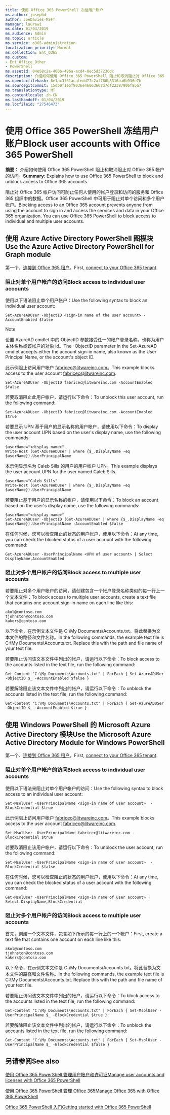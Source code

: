 ```yaml
---
title: 使用 Office 365 PowerShell 冻结用户账户
ms.author: josephd
author: JoeDavies-MSFT
manager: laurawi
ms.date: 01/03/2019
ms.audience: Admin
ms.topic: article
ms.service: o365-administration
localization_priority: Normal
ms.collection: Ent_O365
ms.custom:
- Ent_Office_Other
- PowerShell
ms.assetid: 04e58c2a-400b-496a-acd4-8ec5d37236dc
description: 介绍如何使用 Office 365 PowerShell 阻止和取消阻止对 Office 365 帐户的访问。
ms.openlocfilehash: 0e1ac3f61acafedd77c2af760b8316aa6b936e7b
ms.sourcegitcommit: 15db0f1e5f8036e46063662d7df22387906f8ba7
ms.translationtype: MT
ms.contentlocale: zh-CN
ms.lasthandoff: 01/04/2019
ms.locfileid: "27546473"
---
```

# <a name="block-user-accounts-with-office-365-powershell"></a><span data-ttu-id="d43ad-103">使用 Office 365 PowerShell 冻结用户账户</span><span class="sxs-lookup"><span data-stu-id="d43ad-103">Block user accounts with Office 365 PowerShell</span></span>

<span data-ttu-id="d43ad-104">**摘要：** 介绍如何使用 Office 365 PowerShell 阻止和取消阻止对 Office 365 帐户的访问。</span><span class="sxs-lookup"><span data-stu-id="d43ad-104">**Summary:**  Explains how to use Office 365 PowerShell to block and unblock access to Office 365 accounts.</span></span>
  
<span data-ttu-id="d43ad-p101">阻止对 Office 365 帐户访问可防止任何人使用的帐户登录和访问的服务和 Office 365 组织中的数据。Office 365 PowerShell 中可用于阻止对单个访问和多个用户帐户。</span><span class="sxs-lookup"><span data-stu-id="d43ad-p101">Blocking access to an Office 365 account prevents anyone from using the account to sign in and access the services and data in your Office 365 organization. You can use Office 365 PowerShell to block access to individual and multiple user accounts.</span></span>

## <a name="use-the-azure-active-directory-powershell-for-graph-module"></a><span data-ttu-id="d43ad-107">使用 Azure Active Directory PowerShell 图模块</span><span class="sxs-lookup"><span data-stu-id="d43ad-107">Use the Azure Active Directory PowerShell for Graph module</span></span>

<span data-ttu-id="d43ad-108">第一个、[连接到 Office 365 租户](connect-to-office-365-powershell.md#connect-with-the-azure-active-directory-powershell-for-graph-module)。</span><span class="sxs-lookup"><span data-stu-id="d43ad-108">First, [connect to your Office 365 tenant](connect-to-office-365-powershell.md#connect-with-the-azure-active-directory-powershell-for-graph-module).</span></span>
 
### <a name="block-access-to-individual-user-accounts"></a><span data-ttu-id="d43ad-109">阻止对单个用户帐户的访问</span><span class="sxs-lookup"><span data-stu-id="d43ad-109">Block access to individual user accounts</span></span>

<span data-ttu-id="d43ad-110">使用以下语法阻止单个用户帐户：</span><span class="sxs-lookup"><span data-stu-id="d43ad-110">Use the following syntax to block an individual user account:</span></span>
  
```
Set-AzureADUser -ObjectID <sign-in name of the user account> -AccountEnabled $false
```

> [!NOTE]
> <span data-ttu-id="d43ad-111">设置 AzureAD cmdlet 中的 ObjectID 参数接受任一的帐户登录名称，也称为用户主体名称或该帐户的对象 id。</span><span class="sxs-lookup"><span data-stu-id="d43ad-111">The -ObjectID parameter in the Set-AzureAD cmdlet accepts either the account sign-in name, also known as the User Principal Name, or the account's object ID.</span></span> 
  
<span data-ttu-id="d43ad-112">此示例阻止访问用户帐户 fabricec@litwareinc.com。</span><span class="sxs-lookup"><span data-stu-id="d43ad-112">This example blocks access to the user account fabricec@litwareinc.com.</span></span>
  
```
Set-AzureADUser -ObjectID fabricec@litwareinc.com -AccountEnabled $false
```

<span data-ttu-id="d43ad-113">若要取消阻止此用户帐户，请运行以下命令：</span><span class="sxs-lookup"><span data-stu-id="d43ad-113">To unblock this user account, run the following command:</span></span>
  
```
Set-AzureADUser -ObjectID fabricec@litwareinc.com -AccountEnabled $true
```

<span data-ttu-id="d43ad-114">若要显示 UPN 基于用户的显示名称的用户帐户，请使用以下命令：</span><span class="sxs-lookup"><span data-stu-id="d43ad-114">To display the user account UPN based on the user's display name, use the following commands:</span></span>
  
```
$userName="<display name>"
Write-Host (Get-AzureADUser | where {$_.DisplayName -eq $userName}).UserPrincipalName

```

<span data-ttu-id="d43ad-115">本示例显示名为 Caleb Sills 的用户的用户帐户 UPN。</span><span class="sxs-lookup"><span data-stu-id="d43ad-115">This example displays the user account UPN for the user named Caleb Sills.</span></span>
  
```
$userName="Caleb Sills"
Write-Host (Get-AzureADUser | where {$_.DisplayName -eq $userName}).UserPrincipalName
```

<span data-ttu-id="d43ad-116">若要阻止基于用户的显示名称的帐户，请使用以下命令：</span><span class="sxs-lookup"><span data-stu-id="d43ad-116">To block an account based on the user's display name, use the following commands:</span></span>
  
```
$userName="<display name>"
Set-AzureADUser -ObjectID (Get-AzureADUser | where {$_.DisplayName -eq $userName}).UserPrincipalName -AccountEnabled $false

```

<span data-ttu-id="d43ad-117">在任何时候，您可以检查阻止的状态的用户帐户，使用以下命令：</span><span class="sxs-lookup"><span data-stu-id="d43ad-117">At any time, you can check the blocked status of a user account with the following command:</span></span>
  
```
Get-AzureADUser -UserPrincipalName <UPN of user account> | Select DisplayName,AccountEnabled
```

### <a name="block-access-to-multiple-user-accounts"></a><span data-ttu-id="d43ad-118">阻止对多个用户帐户的访问</span><span class="sxs-lookup"><span data-stu-id="d43ad-118">Block access to multiple user accounts</span></span>

<span data-ttu-id="d43ad-119">若要阻止对多个用户帐户的访问，请创建包含一个帐户登录名称类似的每一行上一个文本文件：</span><span class="sxs-lookup"><span data-stu-id="d43ad-119">To block access to multiple user accounts, create a text file that contains one account sign-in name on each line like this:</span></span>
    
  ```
akol@contoso.com
tjohnston@contoso.com
kakers@contoso.com
  ```

<span data-ttu-id="d43ad-p102">以下命令，在示例文本文件是 C:\My Documents\Accounts.txt。将此替换为文本文件的路径和文件名称。</span><span class="sxs-lookup"><span data-stu-id="d43ad-p102">In the following commands, the example text file is C:\My Documents\Accounts.txt. Replace this with the path and file name of your text file.</span></span>
  
<span data-ttu-id="d43ad-122">若要阻止访问该文本文件中列出的帐户，请运行以下命令：</span><span class="sxs-lookup"><span data-stu-id="d43ad-122">To block access to the accounts listed in the text file, run the following command:</span></span>
    
```
Get-Content "C:\My Documents\Accounts.txt" | ForEach { Set-AzureADUSer -ObjectID $_ -AccountEnabled $false }
```

<span data-ttu-id="d43ad-123">若要解除阻止该文本文件中列出的帐户，请运行以下命令：</span><span class="sxs-lookup"><span data-stu-id="d43ad-123">To unblock the accounts listed in the text file, run the following command:</span></span>
    
```
Get-Content "C:\My Documents\Accounts.txt" | ForEach { Set-AzureADUSer -ObjectID $_ -AccountEnabled $true }
```

## <a name="use-the-microsoft-azure-active-directory-module-for-windows-powershell"></a><span data-ttu-id="d43ad-124">使用 Windows PowerShell 的 Microsoft Azure Active Directory 模块</span><span class="sxs-lookup"><span data-stu-id="d43ad-124">Use the Microsoft Azure Active Directory Module for Windows PowerShell</span></span>

<span data-ttu-id="d43ad-125">第一个、[连接到 Office 365 租户](connect-to-office-365-powershell.md#connect-with-the-microsoft-azure-active-directory-module-for-windows-powershell)。</span><span class="sxs-lookup"><span data-stu-id="d43ad-125">First, [connect to your Office 365 tenant](connect-to-office-365-powershell.md#connect-with-the-microsoft-azure-active-directory-module-for-windows-powershell).</span></span>

    
### <a name="block-access-to-individual-user-accounts"></a><span data-ttu-id="d43ad-126">阻止对单个用户帐户的访问</span><span class="sxs-lookup"><span data-stu-id="d43ad-126">Block access to individual user accounts</span></span>

<span data-ttu-id="d43ad-127">使用以下语法来阻止对单个用户帐户的访问：</span><span class="sxs-lookup"><span data-stu-id="d43ad-127">Use the following syntax to block access to an individual user account:</span></span>
  
```
Set-MsolUser -UserPrincipalName <sign-in name of user account>  -BlockCredential $true
```

<span data-ttu-id="d43ad-128">此示例阻止访问用户帐户 fabricec@litwareinc.com。</span><span class="sxs-lookup"><span data-stu-id="d43ad-128">This example blocks access to the user account fabricec@litwareinc.com.</span></span>
  
```
Set-MsolUser -UserPrincipalName fabricec@litwareinc.com -BlockCredential $true
```

<span data-ttu-id="d43ad-129">若要取消阻止该用户帐户，请运行以下命令：</span><span class="sxs-lookup"><span data-stu-id="d43ad-129">To unblock the user account, run the following command:</span></span>
  
```
Set-MsolUser -UserPrincipalName <sign-in name of user account>  -BlockCredential $false
```

<span data-ttu-id="d43ad-130">在任何时候，您可以检查阻止的状态的用户帐户，使用以下命令：</span><span class="sxs-lookup"><span data-stu-id="d43ad-130">At any time, you can check the blocked status of a user account with the following command:</span></span>
  
```
Get-MsolUser -UserPrincipalName <sign-in name of user account> | Select DisplayName,BlockCredential
```

### <a name="block-access-to-multiple-user-accounts"></a><span data-ttu-id="d43ad-131">阻止对多个用户帐户的访问</span><span class="sxs-lookup"><span data-stu-id="d43ad-131">Block access to multiple user accounts</span></span>

<span data-ttu-id="d43ad-132">首先，创建一个文本文件，包含如下所示的每一行上的一个帐户：</span><span class="sxs-lookup"><span data-stu-id="d43ad-132">First, create a text file that contains one account on each line like this:</span></span>
    
  ```
akol@contoso.com
tjohnston@contoso.com
kakers@contoso.com
  ```
<span data-ttu-id="d43ad-p103">以下命令，在示例文本文件是 C:\My Documents\Accounts.txt。将此替换为文本文件的路径和文件名称。</span><span class="sxs-lookup"><span data-stu-id="d43ad-p103">In the following commands, the example text file is C:\My Documents\Accounts.txt. Replace this with the path and file name of your text file.</span></span>
    
<span data-ttu-id="d43ad-135">若要阻止访问该文本文件中列出的帐户，请运行以下命令：</span><span class="sxs-lookup"><span data-stu-id="d43ad-135">To block access to the accounts listed in the text file, run the following command:</span></span>
    
  ```
  Get-Content "C:\My Documents\Accounts.txt" | ForEach { Set-MsolUser -UserPrincipalName $_ -BlockCredential $true }
  ```
<span data-ttu-id="d43ad-136">若要解除阻止该文本文件中列出的帐户，请运行以下命令：</span><span class="sxs-lookup"><span data-stu-id="d43ad-136">To unblock the accounts listed in the text file, run the following command:</span></span>
    
  ```
  Get-Content "C:\My Documents\Accounts.txt" | ForEach { Set-MsolUser -UserPrincipalName $_ -BlockCredential $false }
  ```

## <a name="see-also"></a><span data-ttu-id="d43ad-137">另请参阅</span><span class="sxs-lookup"><span data-stu-id="d43ad-137">See also</span></span>

[<span data-ttu-id="d43ad-138">使用 Office 365 PowerShell 管理用户帐户和许可证</span><span class="sxs-lookup"><span data-stu-id="d43ad-138">Manage user accounts and licenses with Office 365 PowerShell</span></span>](manage-user-accounts-and-licenses-with-office-365-powershell.md)
  
[<span data-ttu-id="d43ad-139">使用 Office 365 PowerShell 管理 Office 365</span><span class="sxs-lookup"><span data-stu-id="d43ad-139">Manage Office 365 with Office 365 PowerShell</span></span>](manage-office-365-with-office-365-powershell.md)
  
[<span data-ttu-id="d43ad-140">Office 365 PowerShell 入门</span><span class="sxs-lookup"><span data-stu-id="d43ad-140">Getting started with Office 365 PowerShell</span></span>](getting-started-with-office-365-powershell.md)
